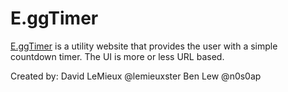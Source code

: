 E.ggTimer
=========

[E.ggTimer](http://e.ggtimer.com) is a utility website that provides the user with a simple countdown timer. The UI is more or less URL based.

Created by:
David LeMieux @lemieuxster
Ben Lew       @n0s0ap

